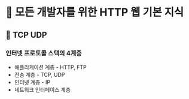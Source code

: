 # :book: 모든 개발자를 위한 HTTP 웹 기본 지식

## :pushpin: TCP UDP

### 인터넷 프로토콜 스택의 4계층

- 애플리케이션 계층 - HTTP, FTP
- 전송 계층 - TCP, UDP
- 인터넷 계층 - IP
- 네트워크 인터페이스 계층